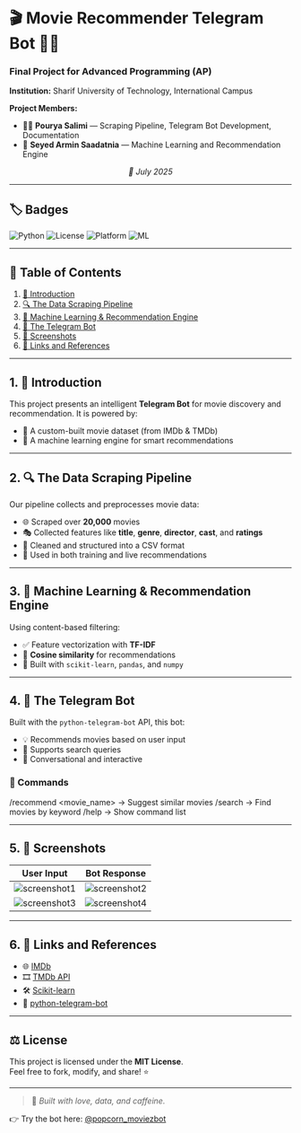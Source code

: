 # 🎬 **Movie Recommender Telegram Bot** 🤖🍿
### Final Project for Advanced Programming (AP)

**Institution:** Sharif University of Technology, International Campus

**Project Members:**
- 👨‍💻 **Pourya Salimi** — Scraping Pipeline, Telegram Bot Development, Documentation  
- 🤖 **Seyed Armin Saadatnia** — Machine Learning and Recommendation Engine  

<p align="center"><em>📅 July 2025</em></p>

---

## 🏷️ Badges

![Python](https://img.shields.io/badge/Python-3.10-blue?logo=python)
![License](https://img.shields.io/badge/License-MIT-green.svg)
![Platform](https://img.shields.io/badge/Platform-Telegram-lightgrey?logo=telegram)
![ML](https://img.shields.io/badge/Machine%20Learning-Scikit--Learn-orange?logo=scikit-learn)

---

## 📜 Table of Contents

1. [🎯 Introduction](#1-introduction)
2. [🔍 The Data Scraping Pipeline](#2-the-data-scraping-pipeline)
3. [🧠 Machine Learning & Recommendation Engine](#3-machine-learning--recommendation-engine)
4. [💬 The Telegram Bot](#4-the-telegram-bot)
5. [📸 Screenshots](#5-screenshots)
6. [🔗 Links and References](#6-links-and-references)

---

## 1. 🎯 Introduction

This project presents an intelligent **Telegram Bot** for movie discovery and recommendation. It is powered by:

- 🧰 A custom-built movie dataset (from IMDb & TMDb)
- 🧠 A machine learning engine for smart recommendations

---

## 2. 🔍 The Data Scraping Pipeline

Our pipeline collects and preprocesses movie data:

- 🌐 Scraped over **20,000** movies
- 🎭 Collected features like **title**, **genre**, **director**, **cast**, and **ratings**
- 🧼 Cleaned and structured into a CSV format
- 📁 Used in both training and live recommendations

---

## 3. 🧠 Machine Learning & Recommendation Engine

Using content-based filtering:

- ✅ Feature vectorization with **TF-IDF**
- 📏 **Cosine similarity** for recommendations
- 🧪 Built with `scikit-learn`, `pandas`, and `numpy`

---

## 4. 💬 The Telegram Bot

Built with the `python-telegram-bot` API, this bot:

- 💡 Recommends movies based on user input
- 🔎 Supports search queries
- 🧵 Conversational and interactive

### 🤖 Commands

/recommend <movie_name> → Suggest similar movies
/search <keyword> → Find movies by keyword
/help → Show command list


---

## 5. 📸 Screenshots

| User Input | Bot Response |
|------------|--------------|
| ![screenshot1](https://via.placeholder.com/300x200?text=/recommend+Inception) | ![screenshot2](https://via.placeholder.com/300x200?text=Bot+Recommends+Shutter+Island+...) |
| ![screenshot3](https://via.placeholder.com/300x200?text=/search+Batman) | ![screenshot4](https://via.placeholder.com/300x200?text=Batman+Begins+%7C+The+Dark+Knight) |


---

## 6. 🔗 Links and References

- 🌐 [IMDb](https://www.imdb.com)
- 🎞️ [TMDb API](https://www.themoviedb.org)
- 🛠️ [Scikit-learn](https://scikit-learn.org/)
- 💬 [python-telegram-bot](https://github.com/python-telegram-bot/python-telegram-bot)

---

## ⚖️ License

This project is licensed under the **MIT License**.  
Feel free to fork, modify, and share! ⭐

---

> 🧠 *Built with love, data, and caffeine.*

👉 Try the bot here: [@popcorn_moviezbot](https://t.me/popcorn_moviezbot)
